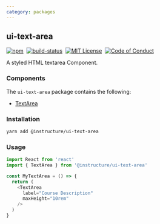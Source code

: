 ```yaml
---
category: packages
---
```


## ui-text-area

[![npm][npm]][npm-url]&nbsp;
[![build-status][build-status]][build-status-url]&nbsp;
[![MIT License][license-badge]][LICENSE]&nbsp;
[![Code of Conduct][coc-badge]][coc]

A styled HTML textarea Component.

### Components
The `ui-text-area` package contains the following:
- [TextArea](#TextArea)


### Installation

```sh
yarn add @instructure/ui-text-area
```

### Usage

```js
import React from 'react'
import { TextArea } from '@instructure/ui-text-area'

const MyTextArea = () => {
  return (
    <TextArea
      label="Course Description"
      maxHeight="10rem"
    />
  )
}
```

[npm]: https://img.shields.io/npm/v/@instructure/ui-text-area.svg
[npm-url]: https://npmjs.com/package/@instructure/ui-text-area

[build-status]: https://travis-ci.org/instructure/instructure-ui.svg?branch=master
[build-status-url]: https://travis-ci.org/instructure/instructure-ui "Travis CI"

[license-badge]: https://img.shields.io/npm/l/instructure-ui.svg?style=flat-square
[license]: https://github.com/instructure/instructure-ui/blob/master/LICENSE

[coc-badge]: https://img.shields.io/badge/code%20of-conduct-ff69b4.svg?style=flat-square
[coc]: https://github.com/instructure/instructure-ui/blob/master/CODE_OF_CONDUCT.md
